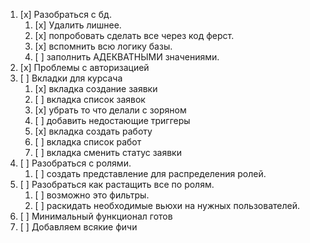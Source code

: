 1. [x] Разобраться с бд.
	1. [x] Удалить лишнее.
	2. [x] попробовать сделать все через код ферст.
	3. [x] вспомнить всю логику базы.
	4. [ ] заполнить АДЕКВАТНЫМИ значениями.
2. [x] Проблемы с авторизацией 
3. [ ] Вкладки для курсача
	1. [x] вкладка создание заявки
	1. [ ] вкладка список заявок
	2. [x] убрать то что делали с зоряном
	3. [ ] добавить недостающие триггеры
	4. [x] вкладка создать работу
	5. [ ] вкладка список работ
	6. [ ] вкладка сменить статус заявки
2. [ ] Разобраться с ролями.
	1. [ ] создать представление для распределения ролей.
3. [ ] Разобраться как растащить все по ролям.
	1. [ ] возможно это фильтры.
	2. [ ] раскидать необходимые вьюхи на нужных пользователей.
4. [ ] Минимальный функционал готов
5. [ ] Добавляем всякие фичи


